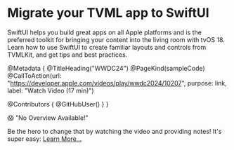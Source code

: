 # Migrate your TVML app to SwiftUI

SwiftUI helps you build great apps on all Apple platforms and is the preferred toolkit for bringing your content into the living room with tvOS 18. Learn how to use SwiftUI to create familiar layouts and controls from TVMLKit, and get tips and best practices.

@Metadata {
   @TitleHeading("WWDC24")
   @PageKind(sampleCode)
   @CallToAction(url: "https://developer.apple.com/videos/play/wwdc2024/10207", purpose: link, label: "Watch Video (17 min)")

   @Contributors {
      @GitHubUser(<replace this with your GitHub handle>)
   }
}

😱 "No Overview Available!"

Be the hero to change that by watching the video and providing notes! It's super easy:
 [Learn More…](https://wwdcnotes.com/documentation/wwdcnotes/contributing)
